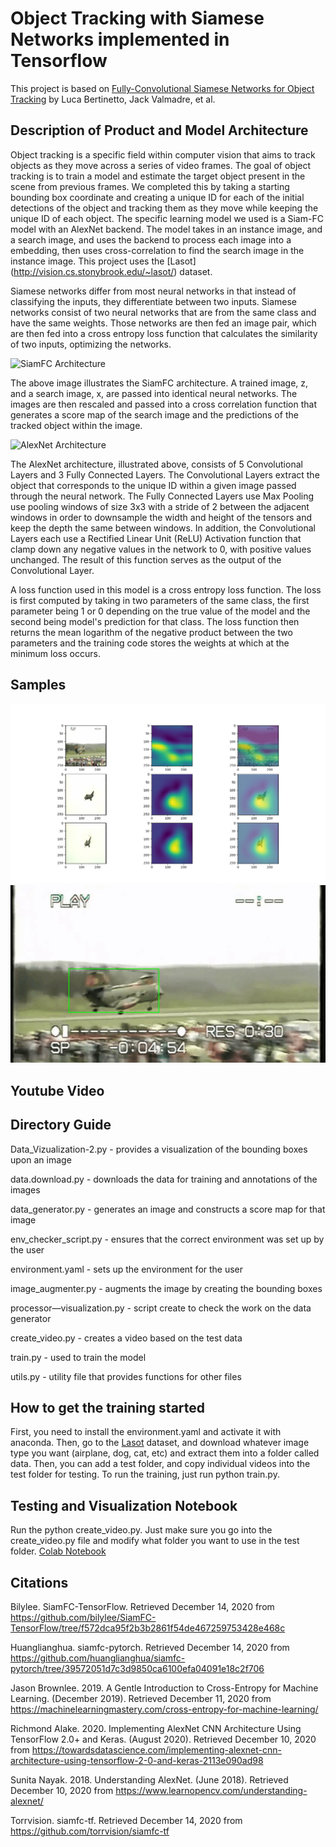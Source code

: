 # Object Tracking with Siamese Networks implemented in Tensorflow
This project is based on [Fully-Convolutional Siamese Networks for Object Tracking](https://www.robots.ox.ac.uk/~luca/siamese-fc.html) by Luca Bertinetto, Jack Valmadre, et al.
## Description of Product and Model Architecture
Object tracking is a specific field within computer vision that aims to track objects as they move across a series of video frames. The goal of object tracking is to train a model and estimate the target object present in the scene from previous frames. We completed this by taking a starting bounding box coordinate and creating a unique ID for each of the initial detections of the object and tracking them as they move while keeping the unique ID of each object. The specific learning model we used is a Siam-FC model with an AlexNet backend. The model takes in an instance image, and a search image, and uses the backend to process each image into a embedding, then uses cross-correlation to find the search image in the instance image. This project uses the [Lasot]
(http://vision.cs.stonybrook.edu/~lasot/) dataset.

Siamese networks differ from most neural networks in that instead of classifying the inputs, they differentiate between two inputs. Siamese networks consist of two neural networks that are from the same class and have the same weights. Those networks are then fed an image pair, which are then fed into a cross entropy loss function that calculates the similarity of two inputs, optimizing the networks.

<img src="https://www.robots.ox.ac.uk/~luca/stuff/siamesefc_conv-explicit.jpg" alt = "SiamFC Architecture"/>

The above image illustrates the SiamFC architecture. A trained image, z, and a search image, x, are passed into identical neural networks. The images are then rescaled and passed into a cross correlation function that generates a score map of the search image and the predictions of the tracked object within the image.

<img src="https://miro.medium.com/max/1400/1*5bnqbGcBSLzaNMsz5dHkfg.png" alt = "AlexNet Architecture"/>

The AlexNet architecture, illustrated above, consists of 5 Convolutional Layers and 3 Fully Connected Layers. The Convolutional Layers extract the object that corresponds to the unique ID within a given image passed through the neural network. The Fully Connected Layers use Max Pooling use pooling windows of size 3x3 with a stride of 2 between the adjacent windows in order to downsample the width and height of the tensors and keep the depth the same between windows. In addition, the Convolutional Layers each use a Rectified Linear Unit (ReLU) Activation function that clamp down any negative values in the network to 0, with positive values unchanged. The result of this function serves as the output of the Convolutional Layer.

A loss function used in this model is a cross entropy loss function. The loss is first computed by taking in two parameters of the same class, the first parameter being 1 or 0 depending on the true value of the model and the second being model's prediction for that class. The loss function then returns the mean logarithm of the negative product between the two parameters and the training code stores the weights at which at the minimum loss occurs. 

## Samples
![Alt text](samples/1.png "Sample Image")
![Alt text](samples/video.gif "Sample Video")

## Youtube Video

## Directory Guide
Data_Vizualization-2.py - provides a visualization of the bounding boxes upon an image

data.download.py - downloads the data for training and annotations of the images 

data_generator.py - generates an image and constructs a score map for that image

env_checker_script.py - ensures that the correct environment was set up by the user

environment.yaml - sets up the environment for the user

image_augmenter.py - augments the image by creating the bounding boxes 

processor—visualization.py - script create to check the work on the data generator 

create_video.py - creates a video based on the test data

train.py - used to train the model

utils.py - utility file that provides functions for other files

## How to get the training started
First, you need to install the environment.yaml and activate it with anaconda.
Then, go to the [Lasot](http://vision.cs.stonybrook.edu/~lasot/) dataset, and download whatever image type you want (airplane, dog, cat, etc) and extract them into a folder called data. Then, you can add a test folder, and copy individual videos into the test folder for testing. To run the training, just run python train.py.

## Testing and Visualization Notebook
Run the python create_video.py. Just make sure you go into the create_video.py file and modify what folder you want to use in the test folder.
[Colab Notebook](https://colab.research.google.com/drive/1N6iv5DFCrvkdAvlU3xLz87_mMWimnAUk?usp=sharing)

## Citations
Bilylee. SiamFC-TensorFlow. Retrieved December 14, 2020 from https://github.com/bilylee/SiamFC-TensorFlow/tree/f572dca95f2b3b2861f54de467259753428e468c 

Huanglianghua. siamfc-pytorch. Retrieved December 14, 2020 from https://github.com/huanglianghua/siamfc-pytorch/tree/39572051d7c3d9850ca6100efa04091e18c2f706 

Jason Brownlee. 2019. A Gentle Introduction to Cross-Entropy for Machine Learning. (December 2019). Retrieved December 11, 2020 from https://machinelearningmastery.com/cross-entropy-for-machine-learning/ 

Richmond Alake. 2020. Implementing AlexNet CNN Architecture Using TensorFlow 2.0+ and Keras. (August 2020). Retrieved December 10, 2020 from https://towardsdatascience.com/implementing-alexnet-cnn-architecture-using-tensorflow-2-0-and-keras-2113e090ad98 

Sunita Nayak. 2018. Understanding AlexNet. (June 2018). Retrieved December 10, 2020 from https://www.learnopencv.com/understanding-alexnet/ 

Torrvision. siamfc-tf. Retrieved December 14, 2020 from https://github.com/torrvision/siamfc-tf 
